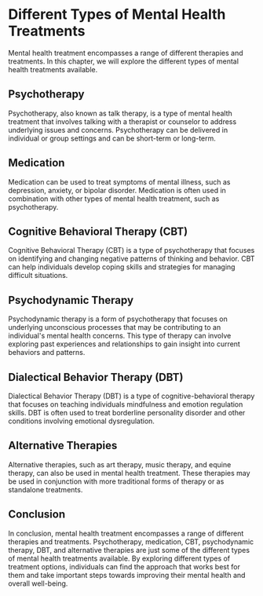 Different Types of Mental Health Treatments
=============================================================================================

Mental health treatment encompasses a range of different therapies and treatments. In this chapter, we will explore the different types of mental health treatments available.

Psychotherapy
-------------

Psychotherapy, also known as talk therapy, is a type of mental health treatment that involves talking with a therapist or counselor to address underlying issues and concerns. Psychotherapy can be delivered in individual or group settings and can be short-term or long-term.

Medication
----------

Medication can be used to treat symptoms of mental illness, such as depression, anxiety, or bipolar disorder. Medication is often used in combination with other types of mental health treatment, such as psychotherapy.

Cognitive Behavioral Therapy (CBT)
----------------------------------

Cognitive Behavioral Therapy (CBT) is a type of psychotherapy that focuses on identifying and changing negative patterns of thinking and behavior. CBT can help individuals develop coping skills and strategies for managing difficult situations.

Psychodynamic Therapy
---------------------

Psychodynamic therapy is a form of psychotherapy that focuses on underlying unconscious processes that may be contributing to an individual's mental health concerns. This type of therapy can involve exploring past experiences and relationships to gain insight into current behaviors and patterns.

Dialectical Behavior Therapy (DBT)
----------------------------------

Dialectical Behavior Therapy (DBT) is a type of cognitive-behavioral therapy that focuses on teaching individuals mindfulness and emotion regulation skills. DBT is often used to treat borderline personality disorder and other conditions involving emotional dysregulation.

Alternative Therapies
---------------------

Alternative therapies, such as art therapy, music therapy, and equine therapy, can also be used in mental health treatment. These therapies may be used in conjunction with more traditional forms of therapy or as standalone treatments.

Conclusion
----------

In conclusion, mental health treatment encompasses a range of different therapies and treatments. Psychotherapy, medication, CBT, psychodynamic therapy, DBT, and alternative therapies are just some of the different types of mental health treatments available. By exploring different types of treatment options, individuals can find the approach that works best for them and take important steps towards improving their mental health and overall well-being.
